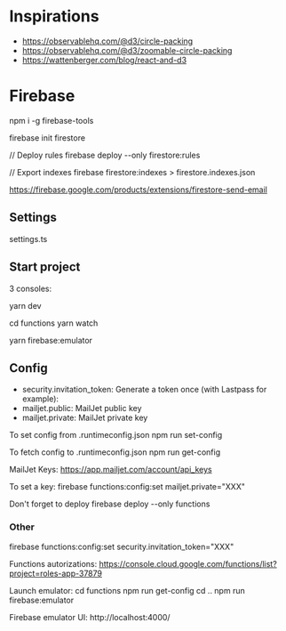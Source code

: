 # Inspirations

- https://observablehq.com/@d3/circle-packing
- https://observablehq.com/@d3/zoomable-circle-packing
- https://wattenberger.com/blog/react-and-d3

# Firebase

npm i -g firebase-tools

firebase init firestore

// Deploy rules
firebase deploy --only firestore:rules

// Export indexes
firebase firestore:indexes > firestore.indexes.json

https://firebase.google.com/products/extensions/firestore-send-email

## Settings

settings.ts

## Start project

3 consoles:

yarn dev

cd functions
yarn watch

yarn firebase:emulator

## Config

- security.invitation_token: Generate a token once (with Lastpass for example):
- mailjet.public: MailJet public key
- mailjet.private: MailJet private key

To set config from .runtimeconfig.json
npm run set-config

To fetch config to .runtimeconfig.json
npm run get-config

MailJet Keys:
https://app.mailjet.com/account/api_keys

To set a key:
firebase functions:config:set mailjet.private="XXX"

Don't forget to deploy
firebase deploy --only functions

### Other

firebase functions:config:set security.invitation_token="XXX"

Functions autorizations:
https://console.cloud.google.com/functions/list?project=roles-app-37879

Launch emulator:
cd functions
npm run get-config
cd ..
npm run firebase:emulator

Firebase emulator UI:
http://localhost:4000/
